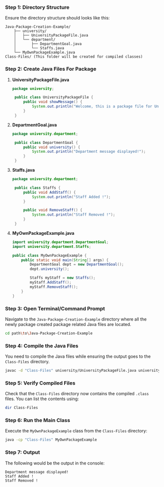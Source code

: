 ### Step 1: Directory Structure

Ensure the directory structure should looks like this:

```
Java-Package-Creation-Example/
    ├── university/
    │   ├── UniversityPackageFile.java
    │   └── department/
    │       ├── DepartmentGoal.java
    │       └── Staffs.java
    └── MyOwnPackageExample.java
Class-Files/ (This folder will be created for compiled classes)
```

### Step 2: Create Java Files For Package

1. **UniversityPackageFile.java**

   ```java
   package university;

    public class UniversityPackageFile {
        public void showMessage() {
            System.out.println("Welcome, this is a package file for University");
        }
    }
   ```

2. **DepartmentGoal.java**

   ```java
   package university.department;

    public class DepartmentGoal {
        public void university() {
            System.out.println("Department message displayed!");
        }
    }
   ```

3. **Staffs.java**

   ```java
   package university.department;

    public class Staffs {
        public void AddStaff() {
            System.out.println("Staff Added !");
        }

        public void RemoveStaff() {
            System.out.println("Staff Removed !");
        }
    }
   ```

4. **MyOwnPackageExample.java**

   ```java
   import university.department.DepartmentGoal;
   import university.department.Staffs;

   public class MyOwnPackageExample {
       public static void main(String[] args) {
           DepartmentGoal dept = new DepartmentGoal();
           dept.university();

           Staffs myStaff = new Staffs();
           myStaff.AddStaff();
           myStaff.RemoveStaff();
       }
   }
   ```

### Step 3: Open Terminal/Command Prompt

Navigate to the `Java-Package-Creation-Example` directory where all the newly package created package related Java files are located.

```bash
cd path\to\Java-Package-Creation-Example
```

### Step 4: Compile the Java Files

You need to compile the Java files while ensuring the output goes to the `Class-Files` directory.

```bash
javac -d "Class-Files" university/UniversityPackageFile.java university/department/DepartmentGoal.java university/department/Staffs.java MyOwnPackageExample.java
```

### Step 5: Verify Compiled Files

Check that the `Class-Files` directory now contains the compiled `.class` files. You can list the contents using:

```bash
dir Class-Files
```

### Step 6: Run the Main Class

Execute the `MyOwnPackageExample` class from the `Class-Files` directory:

```bash
java -cp "Class-Files" MyOwnPackageExample
```

### Step 7: Output

The following would be the output in the console:

```
Department message displayed!
Staff Added !
Staff Removed !
```
